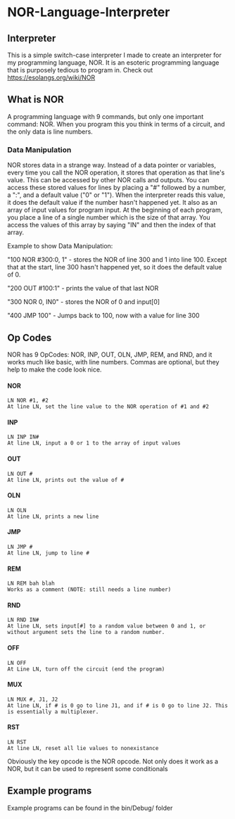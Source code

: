 # NOR-Language-Interpreter

## Interpreter
This is a simple switch-case interpreter I made to create an interpreter for my programming language, NOR.
It is an esoteric programming language that is purposely tedious to program in.
Check out https://esolangs.org/wiki/NOR 

## What is NOR
A programming language with 9 commands, but only one important command: NOR.
When you program this you think in terms of a circuit, and the only data is line numbers.

### Data Manipulation
NOR stores data in a strange way. Instead of a data pointer or variables, every time you call the NOR operation, it stores that operation as that line's value. This can be accessed by other NOR calls and outputs. You can access these stored values for lines by placing a "#" followed by a number, a ":", and a default value ("0" or "1"). When the interpreter reads this value, it does the default value if the number hasn't happened yet. It also as an array of input values for program input. At the beginning of each program, you place a line of a single number which is the size of that array. You access the values of this array by saying "IN" and then the index of that array.

Example to show Data Manipulation:

"100 NOR #300:0, 1" - stores the NOR of line 300 and 1 into line 100. Except that at the start, line 300 hasn't happened yet, so it does the default value of 0.

"200 OUT #100:1" - prints the value of that last NOR

"300 NOR 0, IN0" - stores the NOR of 0 and input[0]

"400 JMP 100" - Jumps back to 100, now with a value for line 300

## Op Codes
NOR has 9 OpCodes: NOR, INP, OUT, OLN, JMP, REM, and RND, and it works much like basic, with line numbers.
Commas are optional, but they help to make the code look nice.

#### NOR
    LN NOR #1, #2
    At line LN, set the line value to the NOR operation of #1 and #2
#### INP	
    LN INP IN# 
    At line LN, input a 0 or 1 to the array of input values
#### OUT
    LN OUT # 
    At line LN, prints out the value of #
#### OLN	
    LN OLN 
    At line LN, prints a new line
#### JMP	
    LN JMP # 
    At line LN, jump to line #
#### REM	
    LN REM bah blah 
    Works as a comment (NOTE: still needs a line number)
#### RND	
    LN RND IN# 
    At line LN, sets input[#] to a random value between 0 and 1, or without argument sets the line to a random number.
#### OFF	
    LN OFF 
    At Line LN, turn off the circuit (end the program)
#### MUX	
    LN MUX #, J1, J2 
    At line LN, if # is 0 go to line J1, and if # is 0 go to line J2. This is essentially a multiplexer.

#### RST
    LN RST
	At line LN, reset all lie values to nonexistance

Obviously the key opcode is the NOR opcode. Not only does it work as a NOR, but it can be used to represent some conditionals

## Example programs
Example programs can be found in the bin/Debug/ folder
